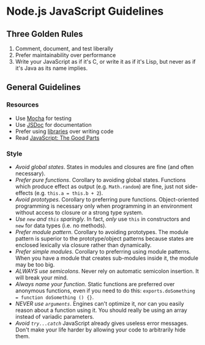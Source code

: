 # Node.js JavaScript Guidelines

## Three Golden Rules

1. Comment, document, and test liberally
2. Prefer maintainability over performance
3. Write your JavaScript as if it's C, or write it as if it's Lisp, but never
   as if it's Java as its name implies.

## General Guidelines

### Resources

* Use [Mocha](http://visionmedia.github.io/mocha/) for testing
* Use [JSDoc](http://usejsdoc.org/) for documentation
* Prefer using [libraries](https://www.npmjs.org/) over writing code
* Read [JavaScript: The Good
  Parts](http://books.google.com/books/about/JavaScript_The_Good_Parts.html?id=PXa2bby0oQ0C)

### Style

* *Avoid global states*. States in modules and closures are fine (and
  often necessary).
* *Prefer pure functions*. Corollary to avoiding global states. Functions which
  produce effect as output (e.g. `Math.random`) are fine, just not side-effects
  (e.g. `this.a = this.b + 2`).
* *Avoid prototypes*. Corollary to preferring pure functions. Object-oriented
  programming is necessary only when programming in an environment without
  access to closure or a strong type system.
* *Use `new` and `this` sparingly*. In fact, *only* use `this` in constructors
  and `new` for data types (i.e. no methods).
* *Prefer module pattern*. Corollary to avoiding prototypes. The module pattern
  is superior to the prototype/object patterns because states are enclosed
  lexically via closure rather than dynamically.
* *Prefer simple modules*. Corollary to preferring using module patterns. When
  you have a module that creates sub-modules inside it, the module may be too
  big.
* *ALWAYS use semicolons*. Never rely on automatic semicolon insertion. It will
  break your mind.
* *Always name your function*. Static functions are preferred over anonymous
  functions, even if you need to do this: `exports.doSomething = function
  doSomething () {}`.
* *NEVER use `arguments`*. Engines can't optimize it, nor can you easily reason
  about a function using it. You should really be using an array instead of
  variadic parameters.
* *Avoid `try...catch`* JavaScript already gives useless error messages. Don't
  make your life harder by allowing your code to arbitrarily hide them.
